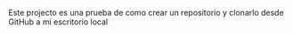 Este projecto es una prueba de como crear un repositorio y clonarlo desde GitHub a mi escritorio local